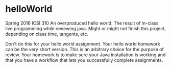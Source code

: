 # helloWorld
Spring 2016 ICSI 310
An overproduced hello world. The result of in-class live programming while reviewing java. 
Might or might not finish this project, depending on class time, tangents, etc.

Don't do this for your hello world assignment. Your hello world homework can be the very
short version. This is an arbitrary choice for the purpose of review. Your homework is to 
make sure your Java installation is working and that you have a workflow that lets you 
successfully complete assignments.
